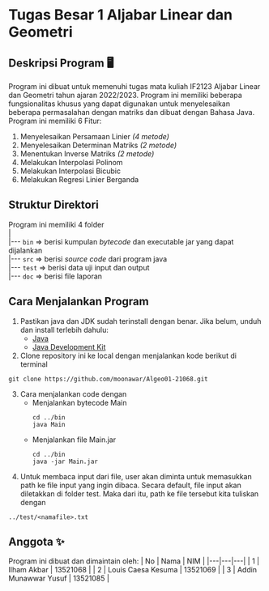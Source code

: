 # Tugas Besar 1 Aljabar Linear dan Geometri 

## Deskripsi Program 🖥️
Program ini dibuat untuk memenuhi tugas mata kuliah IF2123 Aljabar Linear dan Geometri tahun ajaran 2022/2023. Program ini memiliki beberapa fungsionalitas khusus yang dapat digunakan untuk menyelesaikan beberapa permasalahan dengan matriks dan dibuat dengan Bahasa Java. Program ini memiliki 6 Fitur:

  1. Menyelesaikan Persamaan Linier *(4 metode)*
  2. Menyelesaikan Determinan Matriks *(2 metode)*
  3. Menentukan Inverse Matriks *(2 metode)*
  4. Melakukan Interpolasi Polinom
  5. Melakukan Interpolasi Bicubic
  6. Melakukan Regresi Linier Berganda

## Struktur Direktori
Program ini memiliki 4 folder<br>
|<br>
|---  `bin` => berisi kumpulan *bytecode* dan executable jar yang dapat dijalankan<br>
|---  `src` => berisi *source code* dari program java<br>
|---  `test` => berisi data uji input dan output<br>
|---  `doc` => berisi file laporan<br>

## Cara Menjalankan Program
  1. Pastikan java dan JDK sudah terinstall dengan benar. Jika belum, unduh dan install terlebih dahulu:
      - [Java](https://www.java.com/en/download/)
      - [Java Development Kit](https://www.oracle.com/java/technologies/downloads/#java11)
  2. Clone repository ini ke local dengan menjalankan kode berikut di terminal
  ```github
  git clone https://github.com/moonawar/Algeo01-21068.git
  ```
  3. Cara menjalankan code dengan
       - Menjalankan bytecode Main
         ```
         cd ../bin
         java Main
         ```
       - Menjalankan file Main.jar
         ```
         cd ../bin
         java -jar Main.jar
         ```
  4. Untuk membaca input dari file, user akan diminta untuk memasukkan path ke file input yang ingin dibaca. Secara default, file input akan diletakkan di folder test. Maka dari itu, path ke file tersebut kita tuliskan dengan
   ```
   ../test/<namafile>.txt
   ```
  

## Anggota ✨
Program ini dibuat dan dimaintain oleh:
| No | Nama  | NIM  |
|---|---|---|
| 1 | Ilham Akbar  | 13521068  |
| 2 | Louis Caesa Kesuma  | 13521069  |
| 3  | Addin Munawwar Yusuf  | 13521085  |

